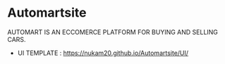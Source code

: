 # Automartsite
AUTOMART IS AN ECCOMERCE  PLATFORM FOR BUYING AND SELLING CARS.


* UI TEMPLATE : https://nukam20.github.io/Automartsite/UI/
